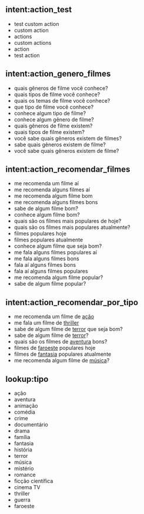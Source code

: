 ## intent:action_test
- test custom action
- custom action
- actions
- custom actions
- action
- test action

## intent:action_genero_filmes
- quais gêneros de filme você conhece?
- quais tipos de filme você conhece?
- quais os temas de filme você conhece?
- que tipo de filme você conhece?
- conhece algum tipo de filme?
- conhece algum gênero de filme?
- quais gêneros de filme existem?
- quais tipos de filme existem?
- você sabe quais gêneros existem de filmes?
- sabe quais gêneros existem de filme?
- você sabe quais gêneros existem de filme?

## intent:action_recomendar_filmes
- me recomenda um filme aí
- me recomenda alguns filmes aí
- me recomenda algum filme bom
- me recomenda alguns filmes bons
- sabe de algum filme bom?
- conhece algum filme bom?
- quais são os filmes mais populares de hoje?
- quais são os filmes mais populares atualmente?
- filmes populares hoje
- filmes populares atualmente
- conhece algum filme que seja bom?
- me fala alguns filmes populares aí
- me fala alguns filmes bons
- fala aí alguns filmes bons
- fala aí alguns filmes populares
- me recomenda algum filme popular?
- sabe de algum filme popular?

## intent:action_recomendar_por_tipo
- me recomenda um filme de [ação](tipo)
- me fala um filme de [thriller](tipo)
- sabe de algum filme de [terror](tipo) que seja bom?
- sabe de algum filme de [terror](tipo)?
- quais são os filmes de [aventura](tipo) bons?
- filmes de [faroeste](tipo) populares hoje
- filmes de [fantasia](tipo) populares atualmente
- me recomenda algum filme de [música](tipo)?

## lookup:tipo
- ação
- aventura
- animação
- comédia
- crime
- documentário
- drama
- família
- fantasia
- história
- terror
- música
- mistério
- romance
- ficção científica
- cinema TV
- thriller
- guerra
- faroeste
